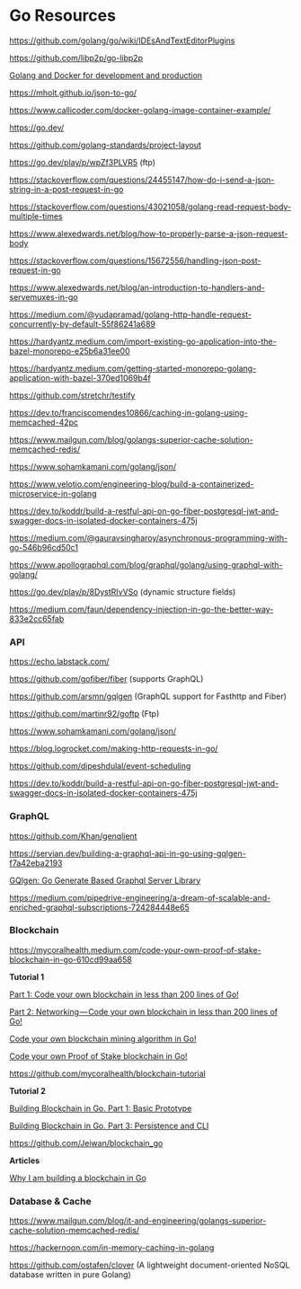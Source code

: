 # Go Resources

https://github.com/golang/go/wiki/IDEsAndTextEditorPlugins

https://github.com/libp2p/go-libp2p

[Golang and Docker for development and production](https://medium.com/statuscode/golang-docker-for-development-and-production-ce3ad4e69673)

https://mholt.github.io/json-to-go/

https://www.callicoder.com/docker-golang-image-container-example/

https://go.dev/

https://github.com/golang-standards/project-layout

https://go.dev/play/p/wpZf3PLVR5 (ftp)

https://stackoverflow.com/questions/24455147/how-do-i-send-a-json-string-in-a-post-request-in-go

https://stackoverflow.com/questions/43021058/golang-read-request-body-multiple-times

https://www.alexedwards.net/blog/how-to-properly-parse-a-json-request-body

https://stackoverflow.com/questions/15672556/handling-json-post-request-in-go

https://www.alexedwards.net/blog/an-introduction-to-handlers-and-servemuxes-in-go

https://medium.com/@yudapramad/golang-http-handle-request-concurrently-by-default-55f86241a689

https://hardyantz.medium.com/import-existing-go-application-into-the-bazel-monorepo-e25b6a31ee00

https://hardyantz.medium.com/getting-started-monorepo-golang-application-with-bazel-370ed1069b4f

https://github.com/stretchr/testify

https://dev.to/franciscomendes10866/caching-in-golang-using-memcached-42pc

https://www.mailgun.com/blog/golangs-superior-cache-solution-memcached-redis/

https://www.sohamkamani.com/golang/json/

https://www.velotio.com/engineering-blog/build-a-containerized-microservice-in-golang

https://dev.to/koddr/build-a-restful-api-on-go-fiber-postgresql-jwt-and-swagger-docs-in-isolated-docker-containers-475j

https://medium.com/@gauravsingharoy/asynchronous-programming-with-go-546b96cd50c1

https://www.apollographql.com/blog/graphql/golang/using-graphql-with-golang/

https://go.dev/play/p/8DystRIvVSo (dynamic structure fields)

https://medium.com/faun/dependency-injection-in-go-the-better-way-833e2cc65fab

### API

https://echo.labstack.com/

https://github.com/gofiber/fiber (supports GraphQL)

https://github.com/arsmn/gqlgen (GraphQL support for Fasthttp and Fiber)

https://github.com/martinr92/goftp (Ftp)

https://www.sohamkamani.com/golang/json/

https://blog.logrocket.com/making-http-requests-in-go/

https://github.com/dipeshdulal/event-scheduling

https://dev.to/koddr/build-a-restful-api-on-go-fiber-postgresql-jwt-and-swagger-docs-in-isolated-docker-containers-475j

### GraphQL

https://github.com/Khan/genqlient

https://servian.dev/building-a-graphql-api-in-go-using-gqlgen-f7a42eba2193

[GQlgen: Go Generate Based Graphql Server Library](https://morioh.com/p/c0a5bb255638)

https://medium.com/pipedrive-engineering/a-dream-of-scalable-and-enriched-graphql-subscriptions-724284448e65

### Blockchain

https://mycoralhealth.medium.com/code-your-own-proof-of-stake-blockchain-in-go-610cd99aa658

**Tutorial 1**

[Part 1: Code your own blockchain in less than 200 lines of Go!](https://medium.com/@mycoralhealth/code-your-own-blockchain-in-less-than-200-lines-of-go-e296282bcffc)

[Part 2: Networking — Code your own blockchain in less than 200 lines of Go!](https://medium.com/@mycoralhealth/part-2-networking-code-your-own-blockchain-in-less-than-200-lines-of-go-17fe1dad46e1)

[Code your own blockchain mining algorithm in Go!](https://medium.com/@mycoralhealth/code-your-own-blockchain-mining-algorithm-in-go-82c6a71aba1f)

[Code your own Proof of Stake blockchain in Go!](https://medium.com/@mycoralhealth/code-your-own-proof-of-stake-blockchain-in-go-610cd99aa658)

https://github.com/mycoralhealth/blockchain-tutorial

**Tutorial 2**

[Building Blockchain in Go. Part 1: Basic Prototype](https://jeiwan.cc/posts/building-blockchain-in-go-part-1/)

[Building Blockchain in Go. Part 3: Persistence and CLI](https://jeiwan.cc/posts/building-blockchain-in-go-part-3/)

https://github.com/Jeiwan/blockchain_go

**Articles**

[Why I am building a blockchain in Go](https://medium.com/karachain/why-i-am-building-a-blockchain-in-go-6395a60b24dd)

### Database & Cache

https://www.mailgun.com/blog/it-and-engineering/golangs-superior-cache-solution-memcached-redis/

https://hackernoon.com/in-memory-caching-in-golang

https://github.com/ostafen/clover (A lightweight document-oriented NoSQL database written in pure Golang)
